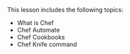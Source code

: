 

This lesson includes the following topics:

- What is Chef
- Chef Automate
- Chef Cookbooks
- Chef Knife command